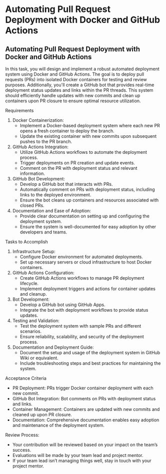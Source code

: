 # Automating Pull Request Deployment with Docker and GitHub Actions

## Automating Pull Request Deployment with Docker and GitHub Actions

In this task, you will design and implement a robust automated deployment system using Docker and GitHub Actions. The goal is to deploy pull requests (PRs) into isolated Docker containers for testing and review purposes. Additionally, you'll create a GitHub bot that provides real-time deployment status updates and links within the PR threads. This system should efficiently handle updates with new commits and clean up containers upon PR closure to ensure optimal resource utilization.

Requirements
1. Docker Containerization:
    - Implement a Docker-based deployment system where each new PR opens a fresh container to deploy the branch.
    - Update the existing container with new commits upon subsequent pushes to the PR branch.
2. GitHub Actions Integration:
    - Utilize GitHub Actions workflows to automate the deployment process.
    - Trigger deployments on PR creation and update events.
    - Comment on the PR with deployment status and relevant information.
3. GitHub Bot Development:
    - Develop a GitHub bot that interacts with PRs.
    - Automatically comment on PRs with deployment status, including links to the deployed environment.
    - Ensure the bot cleans up containers and resources associated with closed PRs.
4. Documentation and Ease of Adoption:
    - Provide clear documentation on setting up and configuring the deployment system.
    - Ensure the system is well-documented for easy adoption by other developers and teams.

Tasks to Accomplish
1. Infrastructure Setup:
    - Configure Docker environment for automated deployments.
    - Set up necessary servers or cloud infrastructure to host Docker containers.
2. GitHub Actions Configuration:
    - Create GitHub Actions workflows to manage PR deployment lifecycle.
    - Implement deployment triggers and actions for container updates and cleanup.
3. Bot Development:
    - Develop a GitHub bot using GitHub Apps.
    - Integrate the bot with deployment workflows to provide status updates.
4. Testing and Validation:
    - Test the deployment system with sample PRs and different scenarios.
    - Ensure reliability, scalability, and security of the deployment process.
5. Documentation and Deployment Guide:
    - Document the setup and usage of the deployment system in GitHub Wiki or equivalent.
    - Include troubleshooting steps and best practices for maintaining the system.

Acceptance Criteria
- PR Deployment: PRs trigger Docker container deployment with each new commit.
- GitHub Bot Integration: Bot comments on PRs with deployment status and links.
- Container Management: Containers are updated with new commits and cleaned up upon PR closure.
- Documentation: Comprehensive documentation enables easy adoption and maintenance of the deployment system.

Review Process:
- Your contribution will be reviewed based on your impact on the team’s success.
- Evaluations will be made by your team lead and project mentor.
- If your team lead isn’t managing things well, stay in touch with your project mentor. 
